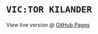 # `VIC:TOR KILANDER`
View live version @ [GitHub Pages](https://vctrklndr.github.io/React-Portfolio)
